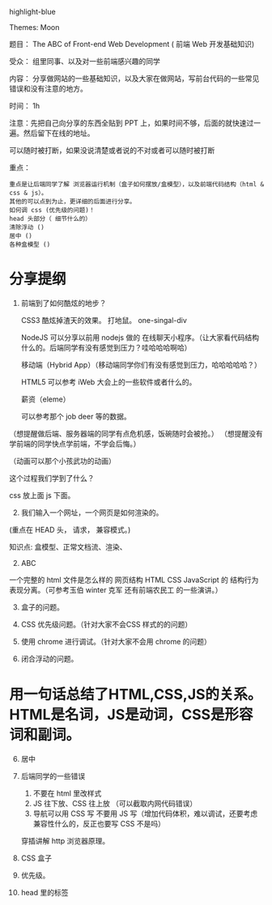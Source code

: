 <p class="fragment highlight-blue">highlight-blue</p>

Themes: Moon


<!-- todo 换字体 -->



题目： The ABC of  Front-end Web Development ( 前端 Web 开发基础知识)

受众： 组里同事、以及对一些前端感兴趣的同学

内容： 分享做网站的一些基础知识，以及大家在做网站，写前台代码的一些常见错误和没有注意的地方。

时间： 1h

注意：先把自己向分享的东西全贴到 PPT 上，如果时间不够，后面的就快速过一遍。然后留下在线的地址。



可以随时被打断，如果没说清楚或者说的不对或者可以随时被打断


重点：

```
重点是让后端同学了解 浏览器运行机制（盒子如何摆放/盒模型），以及前端代码结构（html & css & js）。
其他的可以点到为止，更详细的后面进行分享。
如何调 css (优先级的问题)！
head 头部分（ 细节什么的）
清除浮动 ()
居中 ()
各种盒模型 ()
```


# 分享提纲

1.  前端到了如何酷炫的地步？

    CSS3 酷炫掉渣天的效果。 打地鼠。 one-singal-div

    NodeJS 可以分享以前用 nodejs 做的 在线聊天小程序。（让大家看代码结构什么的。后端同学有没有感觉到压力？哇哈哈哈啊哈）

    移动端（Hybrid App）（移动端同学你们有没有感觉到压力，哈哈哈哈哈？）

    HTML5 可以参考 iWeb 大会上的一些软件或者什么的。

    薪资（eleme）

    可以参考那个 job deer 等的数据。

   （想提醒做后端、服务器端的同学有点危机感，饭碗随时会被抢。）
   （想提醒没有学前端的同学快点学前端，不学会后悔。）

   （动画可以那个小孩武功的动画）

这个过程我们学到了什么？

css 放上面  js 下面。

2. 我们输入一个网址，一个网页是如何渲染的。

(重点在 HEAD 头， 请求， 兼容模式。)




知识点: 盒模型、正常文档流、渲染、


2. ABC


一个完整的 html 文件是怎么样的
网页结构 HTML CSS JavaScript 的 结构行为表现分离。（可参考玉伯 winter 克军 还有前端农民工 的一些演讲。）


3.  盒子的问题。


4.  CSS 优先级问题。（针对大家不会CSS 样式的的问题）


4.  使用 chrome 进行调试。（针对大家不会用 chrome 的问题）


5.  闭合浮动的问题。


用一句话总结了HTML,CSS,JS的关系。HTML是名词，JS是动词，CSS是形容词和副词。
=======

6. 居中


3. 后端同学的一些错误

   1.  不要在 html 里改样式
   1.  JS 往下放、CSS 往上放 （可以截取内网代码错误）
   1.  导航可以用 CSS 写 不要用 JS  写（增加代码体积，难以调试，还要考虑兼容性什么的，反正也要写 CSS 不是吗）

   穿插讲解 http 浏览器原理。

4.  CSS  盒子

5.  优先级。

5.  head 里的标签



